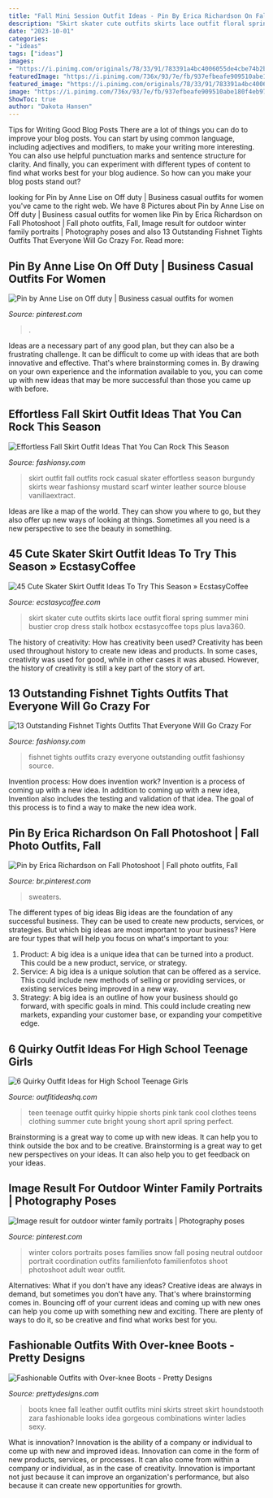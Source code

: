 ```yaml
---
title: "Fall Mini Session Outfit Ideas - Pin By Erica Richardson On Fall Photoshoot"
description: "Skirt skater cute outfits skirts lace outfit floral spring summer mini bustier crop dress stalk hotbox ecstasycoffee tops plus lava360"
date: "2023-10-01"
categories:
- "ideas"
tags: ["ideas"]
images:
- "https://i.pinimg.com/originals/78/33/91/783391a4bc4006055de4cbe74b2bbfaf.jpg"
featuredImage: "https://i.pinimg.com/736x/93/7e/fb/937efbeafe909510abe180f4eb97b688.jpg"
featured_image: "https://i.pinimg.com/originals/78/33/91/783391a4bc4006055de4cbe74b2bbfaf.jpg"
image: "https://i.pinimg.com/736x/93/7e/fb/937efbeafe909510abe180f4eb97b688.jpg"
ShowToc: true
author: "Dakota Hansen"
---
```



Tips for Writing Good Blog Posts
There are a lot of things you can do to improve your blog posts. You can start by using common language, including adjectives and modifiers, to make your writing more interesting. You can also use helpful punctuation marks and sentence structure for clarity. And finally, you can experiment with different types of content to find what works best for your blog audience. So how can you make your blog posts stand out?

	

		
looking for Pin by Anne Lise on Off duty | Business casual outfits for women you've came to the right web. We have 8 Pictures about Pin by Anne Lise on Off duty | Business casual outfits for women like Pin by Erica Richardson on Fall Photoshoot | Fall photo outfits, Fall, Image result for outdoor winter family portraits | Photography poses and also 13 Outstanding Fishnet Tights Outfits That Everyone Will Go Crazy For. Read more:
		
    
## Pin By Anne Lise On Off Duty | Business Casual Outfits For Women

<img loading=lazy src="https://i.pinimg.com/originals/78/33/91/783391a4bc4006055de4cbe74b2bbfaf.jpg" onerror="this.onerror=null;this.src='https://tse4.mm.bing.net/th?id=OIP.z3pwHy3YqB6tDv-QqWNCGgHaLH&amp;pid=15.1';" alt="Pin by Anne Lise on Off duty | Business casual outfits for women">

_Source: pinterest.com_

>. 

	

Ideas are a necessary part of any good plan, but they can also be a frustrating challenge. It can be difficult to come up with ideas that are both innovative and effective. That's where brainstorming comes in. By drawing on your own experience and the information available to you, you can come up with new ideas that may be more successful than those you came up with before.

    
## Effortless Fall Skirt Outfit Ideas That You Can Rock This Season

<img loading=lazy src="http://fashionsy.com/wp-content/uploads/2017/09/fall-outfit-3.jpg" onerror="this.onerror=null;this.src='https://tse2.mm.bing.net/th?id=OIP.a3bHz9UFwf_Voh6G-1lwdwHaLH&amp;pid=15.1';" alt="Effortless Fall Skirt Outfit Ideas That You Can Rock This Season">

_Source: fashionsy.com_

>skirt outfit fall outfits rock casual skater effortless season burgundy skirts wear fashionsy mustard scarf winter leather source blouse vanillaextract. 

	

Ideas are like a map of the world. They can show you where to go, but they also offer up new ways of looking at things. Sometimes all you need is a new perspective to see the beauty in something.

    
## 45 Cute Skater Skirt Outfit Ideas To Try This Season » EcstasyCoffee

<img loading=lazy src="https://i0.wp.com/www.ecstasycoffee.com/wp-content/uploads/2016/12/Skater-Skirt25.jpg?resize=700%2C1050" onerror="this.onerror=null;this.src='https://tse3.mm.bing.net/th?id=OIP.-nxu2gyGETOV-nDcOl4LuwHaLH&amp;pid=15.1';" alt="45 Cute Skater Skirt Outfit Ideas To Try This Season » EcstasyCoffee">

_Source: ecstasycoffee.com_

>skirt skater cute outfits skirts lace outfit floral spring summer mini bustier crop dress stalk hotbox ecstasycoffee tops plus lava360. 

	

The history of creativity: How has creativity been used?
Creativity has been used throughout history to create new ideas and products. In some cases, creativity was used for good, while in other cases it was abused. However, the history of creativity is still a key part of the story of art.

    
## 13 Outstanding Fishnet Tights Outfits That Everyone Will Go Crazy For

<img loading=lazy src="https://fashionsy.com/wp-content/uploads/2017/04/fishnet-tights-outfit-1-1.jpg" onerror="this.onerror=null;this.src='https://tse4.mm.bing.net/th?id=OIP.k2yI-2Nm89X9ROg0XhcYUgHaLk&amp;pid=15.1';" alt="13 Outstanding Fishnet Tights Outfits That Everyone Will Go Crazy For">

_Source: fashionsy.com_

>fishnet tights outfits crazy everyone outstanding outfit fashionsy source. 

	

Invention process: How does invention work?
Invention is a process of coming up with a new idea. In addition to coming up with a new idea, Invention also includes the testing and validation of that idea. The goal of this process is to find a way to make the new idea work.

    
## Pin By Erica Richardson On Fall Photoshoot | Fall Photo Outfits, Fall

<img loading=lazy src="https://i.pinimg.com/736x/ba/8f/f0/ba8ff0b2e38f299df58ddb4a95be4084.jpg" onerror="this.onerror=null;this.src='https://tse2.mm.bing.net/th?id=OIP.VqTuJGRf6cj8x-jmE3CQYwHaLF&amp;pid=15.1';" alt="Pin by Erica Richardson on Fall Photoshoot | Fall photo outfits, Fall">

_Source: br.pinterest.com_

>sweaters. 

	

The different types of big ideas
Big ideas are the foundation of any successful business. They can be used to create new products, services, or strategies. But which big ideas are most important to your business? Here are four types that will help you focus on what's important to you: 
1. Product: A big idea is a unique idea that can be turned into a product. This could be a new product, service, or strategy. 
2. Service: A big idea is a unique solution that can be offered as a service. This could include new methods of selling or providing services, or existing services being improved in a new way. 
3. Strategy: A big idea is an outline of how your business should go forward, with specific goals in mind. This could include creating new markets, expanding your customer base, or expanding your competitive edge.

    
## 6 Quirky Outfit Ideas For High School Teenage Girls

<img loading=lazy src="http://outfitideashq.com/wp-content/uploads/2014/08/quirky-high-school-teenage-girls-outfit-ideas-5.jpg" onerror="this.onerror=null;this.src='https://tse4.mm.bing.net/th?id=OIP.1nt9tf91HA6CyzwaeD6N4gHaJ5&amp;pid=15.1';" alt="6 Quirky Outfit Ideas for High School Teenage Girls">

_Source: outfitideashq.com_

>teen teenage outfit quirky hippie shorts pink tank cool clothes teens clothing summer cute bright young short april spring perfect. 

	

Brainstorming is a great way to come up with new ideas. It can help you to think outside the box and to be creative. Brainstorming is a great way to get new perspectives on your ideas. It can also help you to get feedback on your ideas.

    
## Image Result For Outdoor Winter Family Portraits | Photography Poses

<img loading=lazy src="https://i.pinimg.com/736x/93/7e/fb/937efbeafe909510abe180f4eb97b688.jpg" onerror="this.onerror=null;this.src='https://tse1.mm.bing.net/th?id=OIP.T5YgXcW3apdvppvrIXLWcgHaLH&amp;pid=15.1';" alt="Image result for outdoor winter family portraits | Photography poses">

_Source: pinterest.com_

>winter colors portraits poses families snow fall posing neutral outdoor portrait coordination outfits familienfoto familienfotos shoot photoshoot adult wear outfit. 

	

Alternatives: What if you don't have any ideas?
Creative ideas are always in demand, but sometimes you don't have any. That's where brainstorming comes in. Bouncing off of your current ideas and coming up with new ones can help you come up with something new and exciting. There are plenty of ways to do it, so be creative and find what works best for you.

    
## Fashionable Outfits With Over-knee Boots - Pretty Designs

<img loading=lazy src="http://www.prettydesigns.com/wp-content/uploads/2014/10/Gorgeous-Fall-Outfit-Idea-with-Over-Knee-Boots.jpg" onerror="this.onerror=null;this.src='https://tse2.mm.bing.net/th?id=OIP.ORPRV6Y87GSIHhr3sm36mQHaK2&amp;pid=15.1';" alt="Fashionable Outfits with Over-knee Boots - Pretty Designs">

_Source: prettydesigns.com_

>boots knee fall leather outfit outfits mini skirts street skirt houndstooth zara fashionable looks idea gorgeous combinations winter ladies sexy. 

	

What is innovation?
Innovation is the ability of a company or individual to come up with new and improved ideas. Innovation can come in the form of new products, services, or processes. It can also come from within a company or individual, as in the case of creativity. Innovation is important not just because it can improve an organization's performance, but also because it can create new opportunities for growth.

